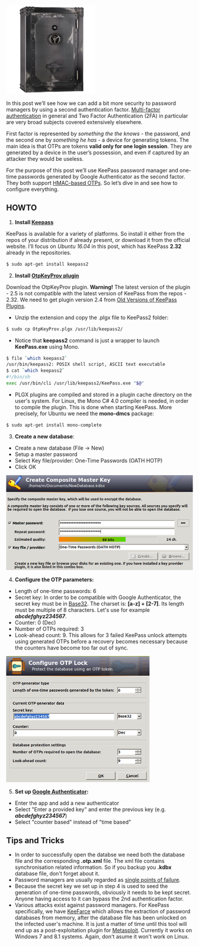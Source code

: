 ![Logo](/assets/images/keepass/vault.png)

In this post we’ll see how we can add a bit more security to password managers by using a second authentication factor. 
[Multi-factor authentication](https://en.wikipedia.org/wiki/Multi-factor_authentication) in general and 
Two Factor Authentication (2FA) in particular are very broad subjects covered extensively elsewhere. 

First factor is represented by *something the the knows* - the password, 
and the second one by *something he has* - a device for generating tokens. 
The main idea is that OTPs are tokens **valid only for one login session**. 
They are generated by a device in the user’s possession, and even if captured by an attacker they would be useless.

For the purpose of this post we’ll use KeePass password manager and 
one-time passwords generated by Google Authenticator as the second factor.  
They both support [HMAC-based OTPs](https://en.wikipedia.org/wiki/HMAC-based_One-time_Password_Algorithm). 
So let’s dive in and see how to configure everything.


## HOWTO
1. **Install [Keepass](http://keepass.info/download.html)**

KeePass is available for a variety of platforms. So install it either from the repos of your distribution 
if already present, or download it from the official website. 
I’ll focus on *Ubuntu 16.04* in this post, which has KeePass **2.32** already in the repositories. 
```bash
$ sudo apt-get install keepass2
```

2. **Install [OtpKeyProv plugin](http://keepass.info/plugins.html#otpkeyprov)**

Download the OtpKeyProv plugin. **Warning!** The latest version of the plugin - 2.5 is not compatible 
with the latest version of KeePass from the repos - 2.32. 
We need to get plugin version 2.4 from [Old Versions of KeePass Plugins](http://keepass.info/plugins_old.html).

  * Unzip the extension and copy the .plgx file to KeePass2 folder:

```bash
$ sudo cp OtpKeyProv.plgx /usr/lib/keepass2/
```

  * Notice that **keepass2** command is just a wrapper to launch **KeePass.exe** using Mono.

```bash
$ file `which keepass2`
/usr/bin/keepass2: POSIX shell script, ASCII text executable
$ cat `which keepass2`
#!/bin/sh
exec /usr/bin/cli /usr/lib/keepass2/KeePass.exe "$@"
```

  * PLGX plugins are compiled and stored in a plugin cache directory on the user's system. 
For Linux, the Mono C# 4.0 compiler is needed, in order to compile the plugin. 
This is done when starting KeePass. More precisely, for Ubuntu we need the **mono-dmcs** package:

```bash
$ sudo apt-get install mono-complete
```

3. **Create a new database**:

  * Create a new database (File -> New)
  * Setup a master password
  * Select Key file/provider: One-Time Passwords (OATH HOTP)
  * Click OK

![Logo](/assets/images/keepass/kp1.png)

4. **Configure the OTP parameters:**
  * Length of one-time passwords: 6
  * Secret key: In order to be compatible with Google Authenticator, 
  the secret key must be in [Base32](https://en.wikipedia.org/wiki/Base32). The charset is: **[a-z] + [2-7]**. 
  Its length must be multiple of 8 characters. Let's use for example **_abcdefghyz234567_**.
  * Counter: 0 (Dec)
  * Number of OTPs required: 3
  * Look-ahead count: 9. This allows for 3 failed KeePass unlock attempts using generated OTPs 
  before a recovery becomes necessary because the counters have become too far out of sync.

![Logo](/assets/images/keepass/kp2.png)

5. **Set up [Google Authenticator](https://play.google.com/store/apps/details?id=com.google.android.apps.authenticator2&hl=en_GB):**
  * Enter the app and add a new authenticator
  * Select "Enter a provided key" and enter the previous key (e.g. **_abcdefghyz234567_**)
  * Select "counter based" instead of "time based"


## Tips and Tricks
* In order to successfully open the databse we need both the database file and the corresponding **.otp.xml** file.
The xml file contains synchronisation related information. 
So if you backup you **.kdbx** database file, don't forget about it.
* Password managers are usually regarded as [single points of failure](https://en.wikipedia.org/wiki/Single_point_of_failure).
* Because the secret key we set up in step 4 is used to seed the generation of one-time passwords, 
obviously it needs to be kept secret. Anyone having access to it can bypass the 2nd authentication factor.
* Various attacks exist against password managers. For KeePass specifically, we have 
[KeeFarce](https://github.com/denandz/KeeFarce) which allows the extraction of password databases from memory, 
after the database file has been unlocked on the infected user's machine. It is just a matter of time until this tool
will end up as a post-exploitation plugin for 
[Metasploit](https://www.offensive-security.com/metasploit-unleashed/post-module-reference/). 
Currently it works on Windows 7 and 8.1 systems. Again, don't asume it won't work on Linux.



